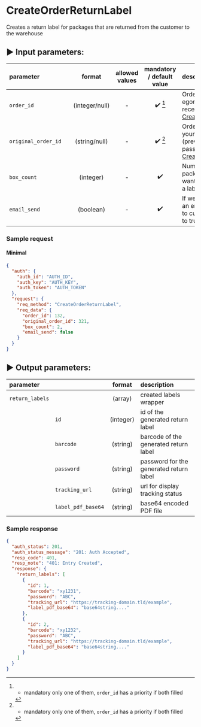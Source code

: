 # CreateOrderReturnLabel

Creates a return label for packages that are returned from the customer to the warehouse

## :arrow_forward: Input parameters:

| parameter           |     |     format     | allowed values | mandatory / default value | description                                                                        |
|:--------------------|:----|:--------------:|:--------------:|:-------------------------:|:-----------------------------------------------------------------------------------|
| `order_id `         |     | (integer/null) |       -        |  :heavy_check_mark: [^1]  | Order id from egon (previously received from [CreateNewOrder](CreateNewOrder.md))  |
| `original_order_id` |     | (string/null)  |       -        |  :heavy_check_mark: [^1]  | Order id from your shop (previously passed to [CreateNewOrder](CreateNewOrder.md)) |
| `box_count`         |     |   (integer)    |       -        |    :heavy_check_mark:     | Number of packages we want to generate a label for                                 |
| `email_send `       |     |   (boolean)    |       -        |    :heavy_check_mark:     | If we want send an email with info to customer set it to true                      |

### Sample request

#### Minimal

```json
{
  "auth": {
    "auth_id": "AUTH_ID",
    "auth_key": "AUTH_KEY",
    "auth_token": "AUTH_TOKEN"
  },
  "request": {
    "req_method": "CreateOrderReturnLabel",
    "req_data": {
      "order_id": 132,
      "original_order_id": 321,
      "box_count": 2,
      "email_send": false
    }
  }
}
```

## :arrow_forward: Output parameters:

| parameter       |                    |  format   | description                             |
|:----------------|:-------------------|:---------:|:----------------------------------------|
| `return_labels` |                    |  (array)  | created labels wrapper                  |
|                 | `id`               | (integer) | id of the generated return label        |
|                 | `barcode`          | (string)  | barcode of the generated return label   |
|                 | `password`         | (string)  | password for the generated return label |
|                 | `tracking_url`     | (string)  | url for display tracking status         |
|                 | `label_pdf_base64` | (string)  | base64 encoded PDF file                 |

### Sample response

```json
{
  "auth_status": 201,
  "auth_status_message": "201: Auth Accepted",
  "resp_code": 401,
  "resp_note": "401: Entry Created",
  "response": {
    "return_labels": [
      {
        "id": 1,
        "barcode": "xy1231",
        "password": "ABC",
        "tracking_url": "https://tracking-domain.tld/example",
        "label_pdf_base64": "base64string...."
      },
      {
        "id": 2,
        "barcode": "xy1232",
        "password": "ABC",
        "tracking_url": "https://tracking-domain.tld/example",
        "label_pdf_base64": "base64string...."
      }
    ]
  }
}
```

[^1]: - mandatory only one of them, `order_id` has a priority if both filled